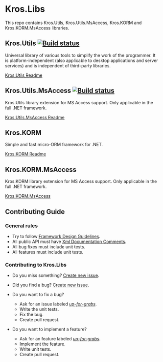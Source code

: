 # Kros.Libs

This repo contains Kros.Utils, Kros.Utils.MsAccess, Kros.KORM and Kros.KORM.MsAccess libraries.

## Kros.Utils [![Build status](https://ci.appveyor.com/api/projects/status/5ws8h5jp777wsalb/branch/master?svg=true)](https://ci.appveyor.com/project/Kros/kros-libs/branch/master)

Universal library of various tools to simplify the work of the programmer. It is platform-independent (also applicable to desktop applications and server services) and is independent of third-party libraries.

[Kros.Utils Readme](https://github.com/Kros-sk/Kros.Libs/blob/master/Kros.Utils/README.md "Kros.Utils")

## Kros.Utils.MsAccess [![Build status](https://ci.appveyor.com/api/projects/status/5ws8h5jp777wsalb/branch/master?svg=true)](https://ci.appveyor.com/project/Kros/kros-libs/branch/master)

Kros.Utils library extension for MS Access support. Only applicable in the full .NET framework.

[Kros.Utils.MsAccess Readme](https://github.com/Kros-sk/Kros.Libs/blob/master/Kros.Utils/README.md "Kros.Utils.MsAccess")

## Kros.KORM

Simple and fast micro-ORM framework for .NET.

[Kros.KORM Readme](https://github.com/Kros-sk/Kros.Libs/blob/master/Kros.KORM/README.md "Kros.KORM")

## Kros.KORM.MsAccess

Kros.KORM library extension for MS Access support. Only applicable in the full .NET framework.

[Kros.KORM.MsAccess](https://github.com/Kros-sk/Kros.Libs/blob/master/Kros.KORM/README.md "Kros.KORM.MsAccess")

## Contributing Guide

### General rules

* Try to follow [Framework Design Guidelines](https://docs.microsoft.com/en-us/dotnet/standard/design-guidelines).
* All public API must have [Xml Documentation Comments](https://docs.microsoft.com/en-us/dotnet/csharp/programming-guide/xmldoc/xml-documentation-comments).
* All bug fixes must include unit tests.
* All features must include unit tests.

### Contributing to Kros.Libs

* Do you miss something? [Create new issue](https://github.com/Kros-sk/Kros.Libs/issues/new).
* Did you find a bug? [Create new issue](https://github.com/Kros-sk/Kros.Libs/issues/new).
* Do you want to fix a bug?
    * Ask for an issue labeled [_up-for-grabs_](https://github.com/Kros-sk/Kros.Libs/issues?utf8=✓&q=is%3Aopen+label%3Abug+label%3Aup-for-grabs).
    * Write the unit tests.
    * Fix the bug.
    * Create pull request.

* Do you want to implement a feature?
    * Ask for an feature labeled [_up-for-grabs_](https://github.com/Kros-sk/Kros.Libs/labels/up-for-grabs).
    * Implement the feature.
    * Write unit tests.
    * Create pull request.
